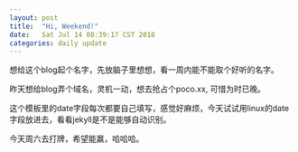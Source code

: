 ```yaml
---
layout: post
title:  "Hi, Weekend!"
date:   Sat Jul 14 08:39:17 CST 2018
categories: daily update
---
```


想给这个blog起个名字，先放脑子里想想，看一周内能不能取个好听的名字。

昨天想给blog弄个域名，灵机一动，想去抢占个poco.xx, 可惜为时已晚。

这个模板里的date字段每次都要自己填写，感觉好麻烦，今天试试用linux的date字段放进去，看看jekyll是不是能够自动识别。

今天周六去打牌，希望能赢，哈哈哈。

